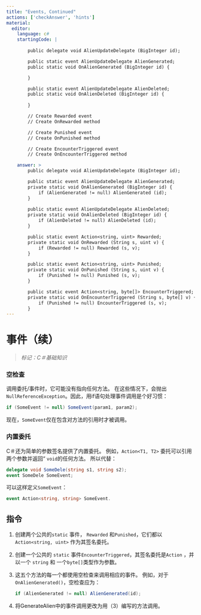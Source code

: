 ```yaml
---
title: "Events, Continued"
actions: ['checkAnswer', 'hints']
material: 
  editor:
    language: c#
    startingCode: | 
    
        public delegate void AlienUpdateDelegate (BigInteger id); 

        public static event AlienUpdateDelegate AlienGenerated; 
        public static void OnAlienGenerated (BigInteger id) {

        }

        public static event AlienUpdateDelegate AlienDeleted; 
        public static void OnAlienDeleted (BigInteger id) {
          
        }

        // Create Rewarded event
        // Create OnRewarded method

        // Create Punished event
        // Create OnPunished method

        // Create EncounterTriggered event
        // Create OnEncounterTriggered method

    answer: > 
        public delegate void AlienUpdateDelegate (BigInteger id); 

        public static event AlienUpdateDelegate AlienGenerated; 
        private static void OnAlienGenerated (BigInteger id) {
            if (AlienGenerated != null) AlienGenerated (id); 
        }
        
        public static event AlienUpdateDelegate AlienDeleted; 
        private static void OnAlienDeleted (BigInteger id) {
            if (AlienDeleted != null) AlienDeleted (id); 
        }

        public static event Action<string, uint> Rewarded; 
        private static void OnRewarded (String s, uint v) {
            if (Rewarded != null) Rewarded (s, v); 
        }

        public static event Action<string, uint> Punished; 
        private static void OnPunished (String s, uint v) {
            if (Punished != null) Punished (s, v); 
        }

        public static event Action<string, byte[]> EncounterTriggered; 
        private static void OnEncounterTriggered (String s, byte[] v) {
            if (Punished != null) EncounterTriggered (s, v); 
        }
---
```


# 事件（续）
> *标记：C＃基础知识*

### 空检查

调用委托/事件时，它可能没有指向任何方法。 在这些情况下，会抛出 `NullReferenceException`。因此，用if语句处理事件调用是个好习惯：

```c#
if (SomeEvent != null) SomeEvent(param1, param2); 
```

现在，`SomeEvent`仅在包含对方法的引用时才被调用。

### 内置委托

C＃还为简单的参数签名提供了内置委托。 例如，`Action<T1, T2>` 委托可以引用两个参数并返回“  `void`的任何方法。 所以代替：

```c#
delegate void SomeDele(string s1, string s2); 
event SomeDele SomeEvent; 
```

可以这样定义`SomeEvent`：

```c#
event Action<string, string> SomeEvent. 
```

## 指令

1. 创建两个公共的`static` 事件， `Rewarded` 和`Punished`，它们都以`Action<string, uint>` 作为其签名委托。

2. 创建一个公共的 `static` 事件`EncounterTriggered`，其签名委托是`Action` ，并以一个 `string` 和 一个`byte[]`类型作为参数。

3. 这五个方法的每一个都使用空检查来调用相应的事件。 例如，对于`OnAlienGenerated()`，空检查应为：
     ```c#
     if (AlienGenerated != null) AlienGenerated(id); 
   ```
4. 将GenerateAlien中的事件调用更改为用（3）编写的方法调用。
